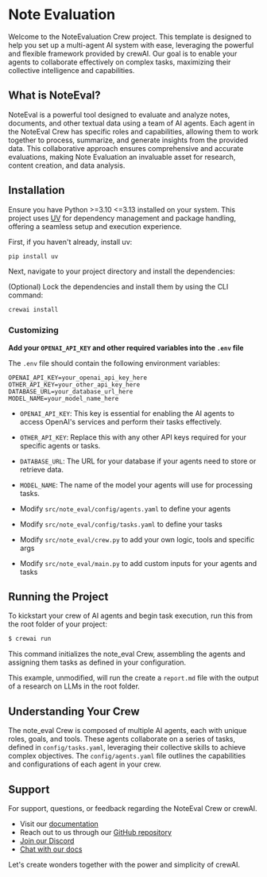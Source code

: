 # Note Evaluation 

Welcome to the NoteEvaluation Crew project. This template is designed to help you set up a multi-agent AI system with ease, leveraging the powerful and flexible framework provided by crewAI. Our goal is to enable your agents to collaborate effectively on complex tasks, maximizing their collective intelligence and capabilities.

## What is NoteEval?

NoteEval is a powerful tool designed to evaluate and analyze notes, documents, and other textual data using a team of AI agents. Each agent in the NoteEval Crew has specific roles and capabilities, allowing them to work together to process, summarize, and generate insights from the provided data. This collaborative approach ensures comprehensive and accurate evaluations, making Note Evaluation an invaluable asset for research, content creation, and data analysis.

## Installation

Ensure you have Python >=3.10 <=3.13 installed on your system. This project uses [UV](https://docs.astral.sh/uv/) for dependency management and package handling, offering a seamless setup and execution experience.

First, if you haven't already, install uv:

```bash
pip install uv
```

Next, navigate to your project directory and install the dependencies:

(Optional) Lock the dependencies and install them by using the CLI command:
```bash
crewai install
```
### Customizing

**Add your `OPENAI_API_KEY` and other required variables into the `.env` file**

The `.env` file should contain the following environment variables:

```
OPENAI_API_KEY=your_openai_api_key_here
OTHER_API_KEY=your_other_api_key_here
DATABASE_URL=your_database_url_here
MODEL_NAME=your_model_name_here
```

- `OPENAI_API_KEY`: This key is essential for enabling the AI agents to access OpenAI's services and perform their tasks effectively.
- `OTHER_API_KEY`: Replace this with any other API keys required for your specific agents or tasks.
- `DATABASE_URL`: The URL for your database if your agents need to store or retrieve data.
- `MODEL_NAME`: The name of the model your agents will use for processing tasks.

- Modify `src/note_eval/config/agents.yaml` to define your agents
- Modify `src/note_eval/config/tasks.yaml` to define your tasks
- Modify `src/note_eval/crew.py` to add your own logic, tools and specific args
- Modify `src/note_eval/main.py` to add custom inputs for your agents and tasks

## Running the Project

To kickstart your crew of AI agents and begin task execution, run this from the root folder of your project:

```bash
$ crewai run
```

This command initializes the note_eval Crew, assembling the agents and assigning them tasks as defined in your configuration.

This example, unmodified, will run the create a `report.md` file with the output of a research on LLMs in the root folder.

## Understanding Your Crew

The note_eval Crew is composed of multiple AI agents, each with unique roles, goals, and tools. These agents collaborate on a series of tasks, defined in `config/tasks.yaml`, leveraging their collective skills to achieve complex objectives. The `config/agents.yaml` file outlines the capabilities and configurations of each agent in your crew.

## Support

For support, questions, or feedback regarding the NoteEval Crew or crewAI.
- Visit our [documentation](https://docs.crewai.com)
- Reach out to us through our [GitHub repository](https://github.com/joaomdmoura/crewai)
- [Join our Discord](https://discord.com/invite/X4JWnZnxPb)
- [Chat with our docs](https://chatg.pt/DWjSBZn)

Let's create wonders together with the power and simplicity of crewAI.
